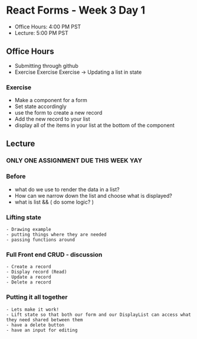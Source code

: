 # React Forms - Week 3 Day 1

- Office Hours: 4:00 PM PST
- Lecture: 5:00 PM PST

## Office Hours

- Submitting through github
- Exercise Exercise Exercise -> Updating a list in state

### Exercise

- Make a component for a form
- Set state accordingly
- use the form to create a new record
- Add the new record to your list
- display all of the items in your list at the bottom of the component  

## Lecture

### ONLY ONE ASSIGNMENT DUE THIS WEEK YAY

### Before

- what do we use to render the data in a list?
- How can we narrow down the list and choose what is displayed?
- what is list && ( do some logic? )

### Lifting state

    - Drawing example
    - putting things where they are needed
    - passing functions around

### Full Front end CRUD - discussion

    - Create a record
    - Display record (Read)
    - Update a record
    - Delete a record 

### Putting it all together

    - Lets make it work!
    - Lift state so that both our form and our DisplayList can access what they need shared between them
    - have a delete button
    - have an input for editing
